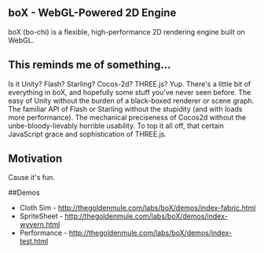 ## boX - WebGL-Powered 2D Engine
boX (bo-chi) is a flexible, high-performance 2D rendering engine built on WebGL.

## This reminds me of something...
Is it Unity? Flash? Starling? Cocos-2d? THREE.js? Yup. There's a little bit of everything in boX, and hopefully some
stuff you've never seen before. The easy of Unity without the burden of a black-boxed renderer or scene graph. The
familiar API of Flash or Starling without the stupidity (and with loads more performance). The mechanical preciseness of
 Cocos2d without the unbe-bloody-lievably horrible usability. To top it all off, that certain JavaScript grace and
 sophistication of THREE.js.

## Motivation
Cause it's fun.

##Demos
* Cloth Sim - http://thegoldenmule.com/labs/boX/demos/index-fabric.html
* SpriteSheet - http://thegoldenmule.com/labs/boX/demos/index-wyvern.html
* Performance - http://thegoldenmule.com/labs/boX/demos/index-test.html
